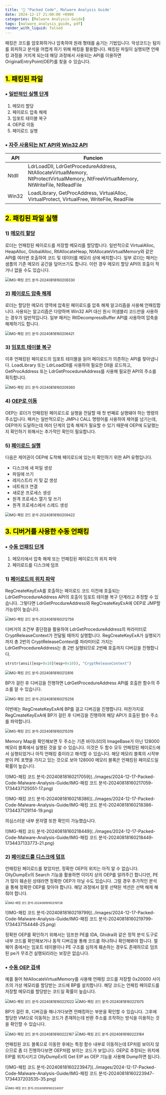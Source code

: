 ```yaml
---
title: '📑 "Packed Code", Malware Analysis Guide'
date: 2024-12-17 21:00:00 +0900
categories: [Malware Analysis Guide]
tags: [malware_analysis_guide, pdf]
render_with_liquid: falsed
---
```


패킹은 코드를 암호화하거나 압축하여 원래 형태를 숨기는 기법입니다. 악성코드는 탐지를 회피하고 분석을 어렵게 하기 위해 패킹을 활용합니다. 패킹된 파일이 실행되면 언패킹 과정을 거치게 되는데 해당 과정에서 사용되는 API를 이용하면 OriginalEntryPoint(OEP)를 찾을 수 있습니다.

## <mark>1. 패킹된 파일</mark>

### ▪ <u>일반적인 실행 단계</u>

1. 메모리 할당
2. 페이로드 압축 해제
3. 임포트 테이블 복구
4. OEP로 이동
5. 페이로드 실행

### ▪ <u>자주 사용되는 NT API와 Win32 API</u>

| API   | Funcion                                                      |
| ----- | ------------------------------------------------------------ |
| Ntdll | LdrLoadDll, LdrGetProcedureAddress, NtAllocateVirtualMemory,<br />NtProtectVirtualMemory, NtFreeVirtualMemory, NtWriteFile, NtReadFile |
| Win32 | LoadLibrary, GetProcAddress, VirtualAlloc, VirtualProtect, VirtualFree, WriteFile, ReadFile |



## <mark>2. 패킹된 파일 실행</mark>

### 1) <u>메모리 할당</u>

로더는 언패킹된 페이로드를 저장할 메모리를 할당합니다. 일반적으로 VirtualAlloc, HeapAlloc, GlobalAlloc, RtlAllocateHeap, NtAllocateVirtualMemory와 같은 API를 여러번 호출하여 코드 및 데이터를 메모리 상에 배치합니다. 일부 로더는 패커는 샘플의 기존 메모리 공간을 덮어쓰기도 합니다. 이런 경우 메모리 할당 API의 호출이 적거나 없을 수도 있습니다.

<img src="../images/2024-12-17-Packed-Code-Malware-Analysis-Guide/IMG-패킹 코드 분석-20240818160206330-1734437013936-1.png" alt="IMG-패킹 코드 분석-20240818160206330" style="zoom:80%;" />

### 2) <u>페이로드 압축 해제</u>

로더는 할당한 메모리 영역에 압축된 페이로드를 압축 해제 알고리즘을 사용해 언패킹합니다. 사용되는 알고리즘은 다양하며 Win32 API 대신 원시 어샘블리 코드만을 사용하는 경우가 일반적입니다. 일부 패커는 RtlDecompressBuffer API를 사용하여 압축을 해제하기도 합니다.

<img src="../images/2024-12-17-Packed-Code-Malware-Analysis-Guide/IMG-패킹 코드 분석-20240818160206421-1734437029632-3.png" alt="IMG-패킹 코드 분석-20240818160206421" style="zoom:80%;" />

### 3) <u>임포트 테이블 복구</u>

이후 언패킹된 페이로드의 임포트 테이블을 읽어 페이로드가 의존하는 API를 찾아냅니다. LoadLibrary 또는 LdrLoadDll를 사용하여 필요한 Dll을 로드하고, GetProcAddress 또는 LdrGetProcedureAddress를 사용해 필요한 API의 주소를 획득합니다.

<img src="../images/2024-12-17-Packed-Code-Malware-Analysis-Guide/IMG-패킹 코드 분석-20240818160209360-1734437040365-5.png" alt="IMG-패킹 코드 분석-20240818160209360" style="zoom:80%;" />

### 4) <u>OEP로 이동</u>

OEP는 로더가 언패킹된 페이로드로 실행을 전달할 때 첫 번째로 실행돼야 하는 명령의 주소입니다. 패커는 일반적으로는 JMP나 CALL 명령어를 사용하여 제어를 넘기는데, OEP까지 도달하는데 여러 단계의 압축 해제가 필요할 수 있기 때문에 OEP에 도달했는지 확인하기 위해서는 추가적인 확인이 필요합니다.

### 5) <u>페이로드 실행</u>

다음은 제어권이 OEP에 도착해 페이로드에 있는지 확인하기 위한 API 유형입니다.

- 디스크에 새 파일 생성
- 파일에 쓰기
- 레지스트리 키 및 값 생성
- 네트워크 연결
- 새로운 프로세스 생성
- 원격 프로세스 열기 및 쓰기
- 원격 프로세스에서 스레드 생성

<img src="../images/2024-12-17-Packed-Code-Malware-Analysis-Guide/IMG-패킹 코드 분석-20240818160209422-1734437076160-7.png" alt="IMG-패킹 코드 분석-20240818160209422" style="zoom:80%;" />

## <mark>3. 디버거를 사용한 수동 언패킹</mark>

### ▪ <u>수동 언패킹 단계</u>

1. 메모리에서 압축 해제 또는 언패킹된 페이로드의 위치 파악
2. 페이로드를 디스크에 덤프

### 1) <u>페이로드의 위치 파악</u>

RegCreateKeyExA를 호출하는 페이로드 코드 이전에 호출되는 LdrGetProcedureAddress API의 호출이 임포트 테이블 복구 단계라고 추정할 수 있습니다. 그렇다면 LdrGetProcdureAddress와 RegCreateKeyExA에 OEP로 JMP할 가능성이 높습니다.

<img src="../images/2024-12-17-Packed-Code-Malware-Analysis-Guide/IMG-패킹 코드 분석-20240818160212759-1734437085942-9.png" alt="IMG-패킹 코드 분석-20240818160212759" style="zoom:80%;" />

디버거의 조건부 중단점을 활용하여 LdrGetProcedureAddress의 파라미터로 CryptReleaseContext가 전달될 때까지 실행합니다. RegCreateKeyExA가 실행되기까지 총 2번의 CryptReleaseContext를 파라미터로 가지는 LdrGetProcedureAddress는 총 2번 실행되므로 2번째 호출까지 디버깅을 진행합니다.

```python
strstr(ansi([esp+0x10](esp+0x10)), "CryptReleaseContext")
```

<img src="../images/2024-12-17-Packed-Code-Malware-Analysis-Guide/IMG-패킹 코드 분석-20240818160212816-1734437105552-11.png" alt="IMG-패킹 코드 분석-20240818160212816" style="zoom:80%;" />

BP가 걸린 후 디버깅을 진행하면 LdrGetProcedureAddress API를 호출한 함수의 주소를 알 수 있습니다.

<img src="../images/2024-12-17-Packed-Code-Malware-Analysis-Guide/IMG-패킹 코드 분석-20240818160215256-1734437113370-13.png" alt="IMG-패킹 코드 분석-20240818160215256" style="zoom:80%;" />

이번에는 RegCreateKeyExA에 BP를 걸고 디버깅을 진행합니다. 마찬가지로 RegCreateKeyExA에 BP가 걸린 후 디버깅을 진행하여 해당 API가 호출된 함수 주소를 파악합니다.

<img src="../images/2024-12-17-Packed-Code-Malware-Analysis-Guide/IMG-패킹 코드 분석-20240818160215319-1734437117573-15.png" alt="IMG-패킹 코드 분석-20240818160215319" style="zoom:80%;" />

Memory Map을 확인해보면 두 주소는 기존 바이너리의 ImageBase가 아닌 128000 메모리 블록에서 실행된 것을 알 수 있습니다. 이것은 두 함수 모두 언패킹된 페이로드에서 실행되었거나 아직 언패킹 중이라고 해석할 수 있습니다. 해당 메모리 블록의 시작부분이 PE 포맷을 가지고 있는 것으로 보아 128000 메모리 블록은 언패킹된 페이로드일 확률이 높습니다.

![IMG-패킹 코드 분석-20240818160217059](../images/2024-12-17-Packed-Code-Malware-Analysis-Guide/IMG-패킹 코드 분석-20240818160217059-1734437125051-17.png)

![IMG-패킹 코드 분석-20240818160218386](../images/2024-12-17-Packed-Code-Malware-Analysis-Guide/IMG-패킹 코드 분석-20240818160218386-1734437129114-19.png)

의심스러운 내부 문자열 또한 확인이 가능했습니다.

![IMG-패킹 코드 분석-20240818160218449](../images/2024-12-17-Packed-Code-Malware-Analysis-Guide/IMG-패킹 코드 분석-20240818160218449-1734437133773-21.png)

### 2) <u>페이로드를 디스크에 덤프</u>

언패킹된 페이로드를 찾았지만, 정확한 OEP의 위치는 아직 알 수 없습니다. OllyDumpEx의 Search 기능을 활용하면 이미지 상의 OEP를 알려주긴 합니다만, PE가 많이 훼손된 상태라면 정확한 OEP가 아닐 수도 있습니다. 그럴 경우 추가적인 분석을 통해 정확한 OEP를 찾아야 합니다. 해당 과정에서 잘못 선택된 섹션은 선택 해제 해줘야 합니다.

<img src="../images/2024-12-17-Packed-Code-Malware-Analysis-Guide/IMG-패킹 코드 분석-20240818160219728-1734437142678-23.png" alt="IMG-패킹 코드 분석-20240818160219728" style="zoom:67%;" />

![IMG-패킹 코드 분석-20240818160219799](../images/2024-12-17-Packed-Code-Malware-Analysis-Guide/IMG-패킹 코드 분석-20240818160219799-1734437154448-25.png)

정확한 OEP를 확인하기 위해서는 덤프한 PE를 IDA, Ghidra와 같은 정적 분석 도구로 내부 코드를 확인해보거나 동적 디버깅을 통해 코드를 하나하나 확인해봐야 합니다. 멀웨어 중에서는 임포트 테이블이나 PE 구조를 심하게 훼손하는 경우도 존재하므로 덤프된 pe가 무조건 실행되리라는 보장은 없습니다.

### ▪ <u>수동 OEP 검색</u>

예를 들어 NtAllocateVirtualMemory를 사용해 언패킹 코드를 저장할 0x20000 사이즈의 가상 메모리를 할당받는 코드에 BP를 설치합니다. 해당 코드는 언패킹 페이로드를 저장할 메모리를 할당받는 코드일 확률이 높습니다.

<img src="../images/2024-12-17-Packed-Code-Malware-Analysis-Guide/IMG-패킹 코드 분석-20240818160221022-1734437160458-27.png" alt="IMG-패킹 코드 분석-20240818160221022" style="zoom:80%;" />

<img src="../images/2024-12-17-Packed-Code-Malware-Analysis-Guide/IMG-패킹 코드 분석-20240818160221075-1734437163950-29.png" alt="IMG-패킹 코드 분석-20240818160221075" style="zoom:80%;" />

BP가 걸린 후, 디버깅을 해나가다보면 언패킹하는 부분을 확인할 수 있습니다. 그후에 할당한 VM으로 이동하는 코드가 존재하는데 반환 주소를 조작하는 방식을 이용하는 것을 확인할 수 있습니다.

<img src="../images/2024-12-17-Packed-Code-Malware-Analysis-Guide/IMG-패킹 코드 분석-20240818160222167-1734437167899-31.png" alt="IMG-패킹 코드 분석-20240818160222167" style="zoom:80%;" />

<img src="../images/2024-12-17-Packed-Code-Malware-Analysis-Guide/IMG-패킹 코드 분석-20240818160223184-1734437172464-33.png" alt="IMG-패킹 코드 분석-20240818160223184" style="zoom:80%;" />

언패킹된 코드 블록으로 이동한 후에는 특정 함수 내부로 이동하는데 EP처럼 보이지 않으므로 좀 더 진행하다보면 OEP처럼 보이는 코드가 보입니다. OEP로 추정되는 위치에 EIP를 위치시키고 OllyDumpEx의 Get EIP as OEP 기능을 사용해 Dump하면 됩니다.

![IMG-패킹 코드 분석-20240818160223947](../images/2024-12-17-Packed-Code-Malware-Analysis-Guide/IMG-패킹 코드 분석-20240818160223947-1734437203535-35.png)

<img src="../images/2024-12-17-Packed-Code-Malware-Analysis-Guide/IMG-패킹 코드 분석-20240818160224007-1734437208332-37.png" alt="IMG-패킹 코드 분석-20240818160224007" style="zoom:67%;" />